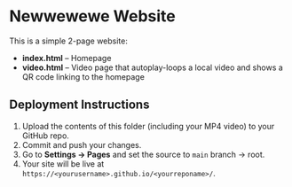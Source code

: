# Newwewewe Website

This is a simple 2-page website:

- **index.html** – Homepage  
- **video.html** – Video page that autoplay-loops a local video and shows a QR code linking to the homepage

## Deployment Instructions

1. Upload the contents of this folder (including your MP4 video) to your GitHub repo.
2. Commit and push your changes.
3. Go to **Settings → Pages** and set the source to `main` branch → root.
4. Your site will be live at `https://<yourusername>.github.io/<yourreponame>/`.
